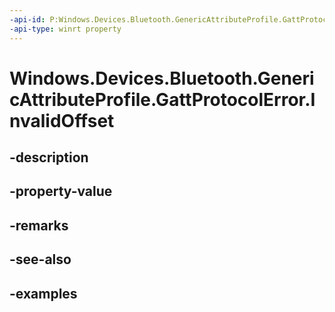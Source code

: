 ```yaml
---
-api-id: P:Windows.Devices.Bluetooth.GenericAttributeProfile.GattProtocolError.InvalidOffset
-api-type: winrt property
---
```


<!-- Property syntax.
public byte InvalidOffset { get; }
-->

# Windows.Devices.Bluetooth.GenericAttributeProfile.GattProtocolError.InvalidOffset

## -description

## -property-value

## -remarks

## -see-also

## -examples

